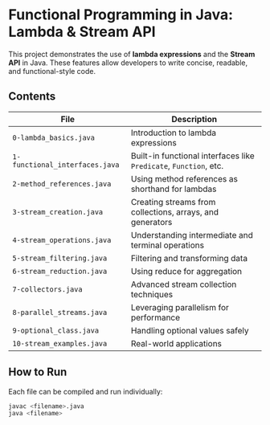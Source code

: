 # Functional Programming in Java: Lambda & Stream API

This project demonstrates the use of **lambda expressions** and the **Stream API** in Java. These features allow developers to write concise, readable, and functional-style code.

## Contents

| File | Description |
|------|-------------|
| `0-lambda_basics.java` | Introduction to lambda expressions |
| `1-functional_interfaces.java` | Built-in functional interfaces like `Predicate`, `Function`, etc. |
| `2-method_references.java` | Using method references as shorthand for lambdas |
| `3-stream_creation.java` | Creating streams from collections, arrays, and generators |
| `4-stream_operations.java` | Understanding intermediate and terminal operations |
| `5-stream_filtering.java` | Filtering and transforming data |
| `6-stream_reduction.java` | Using reduce for aggregation |
| `7-collectors.java` | Advanced stream collection techniques |
| `8-parallel_streams.java` | Leveraging parallelism for performance |
| `9-optional_class.java` | Handling optional values safely |
| `10-stream_examples.java` | Real-world applications |

## How to Run

Each file can be compiled and run individually:

```bash
javac <filename>.java
java <filename>
